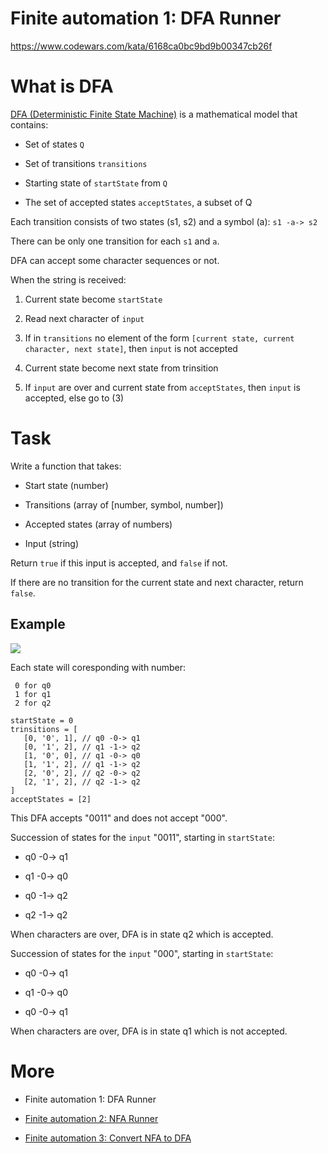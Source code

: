 # Finite automation 1: DFA Runner

https://www.codewars.com/kata/6168ca0bc9bd9b00347cb26f

# What is DFA

[DFA (Deterministic Finite State Machine)](https://en.wikipedia.org/wiki/Deterministic_finite_automaton) is a mathematical model that contains:

- Set of states `Q`

- Set of transitions `transitions`

- Starting state of `startState` from `Q`

- The set of accepted states `acceptStates`, a subset of Q

Each transition consists of two states (s1, s2) and a symbol (a): `s1 -a-> s2`

There can be only one transition for each `s1` and `a`.

DFA can accept some character sequences or not.

When the string is received:

1. Current state become `startState`

2. Read next character of `input`

3. If in `transitions` no element of the form `[current state, current character, next state]`, then `input` is not accepted

4. Current state become next state from trinsition

5. If `input` are over and current state from `acceptStates`, then `input` is accepted, else go to (3)

# Task

Write a function that takes:

- Start state (number)

- Transitions (array of [number, symbol, number])

- Accepted states (array of numbers)

- Input (string)

Return `true` if this input is accepted, and `false` if not.

If there are no transition for the current state and next character, return `false`.

## Example

![](https://external-content.duckduckgo.com/iu/?u=https%3A%2F%2Fi.stack.imgur.com%2FTwVxh.png&f=1&nofb=1)

Each state will coresponding with number:

```
 0 for q0
 1 for q1
 2 for q2
```

```
startState = 0  
trinsitions = [  
   [0, '0', 1], // q0 -0-> q1    
   [0, '1', 2], // q1 -1-> q2    
   [1, '0', 0], // q1 -0-> q0    
   [1, '1', 2], // q1 -1-> q2  
   [2, '0', 2], // q2 -0-> q2    
   [2, '1', 2], // q2 -1-> q2
]
acceptStates = [2] 
```

This DFA accepts "0011" and does not accept "000".

Succession of states for the `input` "0011", starting in `startState`:

- q0 -0-> q1

- q1 -0-> q0

- q0 -1-> q2

- q2 -1-> q2

When characters are over, DFA is in state q2 which is accepted.

Succession of states for the `input` "000", starting in `startState`:

- q0 -0-> q1

- q1 -0-> q0

- q0 -0-> q1

When characters are over, DFA is in state q1 which is not accepted.

# More

- Finite automation 1: DFA Runner

- [Finite automation 2: NFA Runner](https://www.codewars.com/kata/6168a55ac9bd9b003e799673)

- [Finite automation 3: Convert NFA to DFA](https://www.codewars.com/kata/616beb11ccceda002c421dec)
